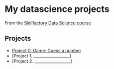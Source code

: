 # My datascience projects
From the [Skillfactory Data Science course](https://skillfactory.ru/data-scientist)

## Projects
* [Project 0. Game: Guess a number](https://github.com/mureich81/sf_dst97/tree/main/project_0)
* [Project 1.   __________________]
* [Project 2.   __________________]
